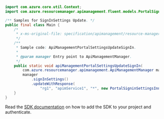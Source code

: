 ```java
import com.azure.core.util.Context;
import com.azure.resourcemanager.apimanagement.fluent.models.PortalSigninSettingsInner;

/** Samples for SignInSettings Update. */
public final class Main {
    /*
     * x-ms-original-file: specification/apimanagement/resource-manager/Microsoft.ApiManagement/stable/2021-08-01/examples/ApiManagementPortalSettingsUpdateSignIn.json
     */
    /**
     * Sample code: ApiManagementPortalSettingsUpdateSignIn.
     *
     * @param manager Entry point to ApiManagementManager.
     */
    public static void apiManagementPortalSettingsUpdateSignIn(
        com.azure.resourcemanager.apimanagement.ApiManagementManager manager) {
        manager
            .signInSettings()
            .updateWithResponse(
                "rg1", "apimService1", "*", new PortalSigninSettingsInner().withEnabled(true), Context.NONE);
    }
}
```

Read the [SDK documentation](https://github.com/Azure/azure-sdk-for-java/blob/azure-resourcemanager-apimanagement_1.0.0-beta.3/sdk/apimanagement/azure-resourcemanager-apimanagement/README.md) on how to add the SDK to your project and authenticate.
